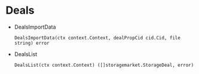 # Deals

* DealsImportData

  `DealsImportData(ctx context.Context, dealPropCid cid.Cid, file string) error`

* DealsList

  `DealsList(ctx context.Context) ([]storagemarket.StorageDeal, error)`

